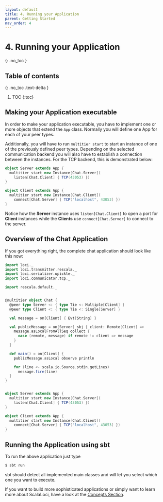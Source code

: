 ```yaml
---
layout: default
title: 4. Running your Application
parent: Getting Started
nav_order: 4
---
```


<h1>4. Running your Application </h1>
{: .no_toc }

## Table of contents
{: .no_toc .text-delta }

1. TOC
{:toc}

## Making your Application executable

In order to make your application executable, you have to implement one or more objects that extend the `App` class. Normally you will define one App for each of your peer types.

Additionally, you will have to run `multitier start` to start an instance of one of the previously defined peer types. Depending on the selected communication backend you will also have to establish a connection between the instances. For the TCP backend, this is demonstrated below:

```scala
object Server extends App {
  multitier start new Instance[Chat.Server](
    listen[Chat.Client] { TCP(43053) })
}

object Client extends App {
  multitier start new Instance[Chat.Client](
    connect[Chat.Server] { TCP("localhost", 43053) })
}
```

Notice how the **Server** instance uses `listen[Chat.Client]` to open a port for **Client** instances while the **Clients** use `connect[Chat.Server]` to connect to the server.

## Overview of the Chat Application

If you got everything right, the complete chat application should look like this now:

```scala
import loci._
import loci.transmitter.rescala._
import loci.serializer.upickle._
import loci.communicator.tcp._

import rescala.default._


@multitier object Chat {
  @peer type Server <: { type Tie <: Multiple[Client] }
  @peer type Client <: { type Tie <: Single[Server] }

  val message = on[Client] { Evt[String] }

  val publicMessage = on[Server] sbj { client: Remote[Client] =>
    message.asLocalFromAllSeq collect {
      case (remote, message) if remote != client => message
    }
  }

  def main() = on[Client] {
    publicMessage.asLocal observe println

    for (line <- scala.io.Source.stdin.getLines)
      message.fire(line)
  }
}


object Server extends App {
  multitier start new Instance[Chat.Server](
    listen[Chat.Client] { TCP(43053) })
}

object Client extends App {
  multitier start new Instance[Chat.Client](
    connect[Chat.Server] { TCP("localhost", 43053) })
}
```

## Running the Application using sbt

To run the above application just type

```bash
$ sbt run
```

sbt should detect all implemented main classes and will let you select which one you want to execute.

If you want to build more sophisticated applications or simply want to learn more about ScalaLoci, have a look at the [Concepts Section](../concepts/concepts).